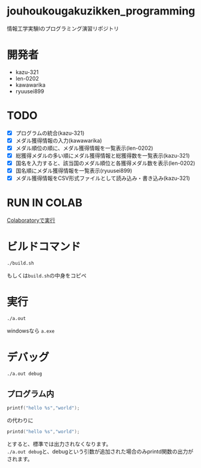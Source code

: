 # jouhoukougakuzikken_programming
情報工学実験Iのプログラミング演習リポジトリ

# 開発者
- kazu-321
- len-0202
- kawawarika
- ryuusei899

# TODO
- [x] プログラムの統合(kazu-321)
- [x] メダル獲得情報の入力(kawawarika)
- [x] メダル順位の順に、メダル獲得情報を一覧表示(len-0202)
- [x] 総獲得メダルの多い順にメダル獲得情報と総獲得数を一覧表示(kazu-321)
- [x] 国名を入力すると、該当国のメダル順位と各獲得メダル数を表示(len-0202)
- [x] 国名順にメダル獲得情報を一覧表示(ryuusei899)
- [x] メダル獲得情報をCSV形式ファイルとして読み込み・書き込み(kazu-321)

# RUN IN COLAB
[Colaboratoryで実行](https://colab.research.google.com/github/kazu-321/jouhoukougakuzikken_programming/blob/main/colab.ipynb)

# ビルドコマンド
```bash
./build.sh
```
もしくは`build.sh`の中身をコピペ


# 実行
```bash
./a.out
```
windowsなら `a.exe`

# デバッグ
```bash
./a.out debug
```

## プログラム内
```c
printf("hello %s","world");
```
の代わりに
```c
printd("hello %s","world");
```
とすると、標準では出力されなくなります。  
`./a.out debug`と、debugという引数が追加された場合のみprintd関数の出力がされます。

